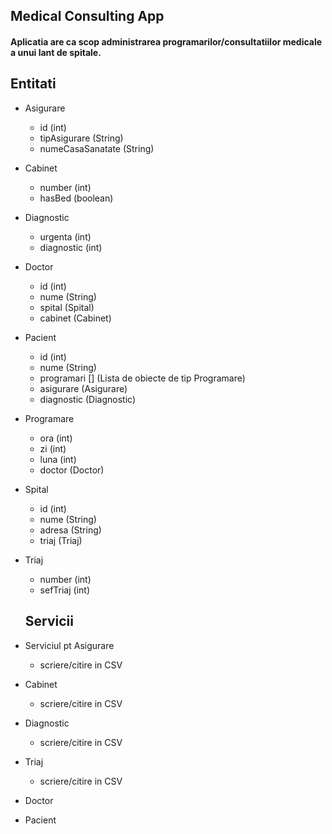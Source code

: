 ## Medical Consulting App

#### Aplicatia are ca scop administrarea programarilor/consultatiilor medicale a unui lant de spitale.



## Entitati
- Asigurare
  - id (int)
  - tipAsigurare (String)
  - numeCasaSanatate (String)
  
- Cabinet
  - number (int)
  - hasBed (boolean)

- Diagnostic
  - urgenta (int)
  - diagnostic (int)

- Doctor 
  - id (int)
  - nume (String)
  - spital (Spital)
  - cabinet (Cabinet)

- Pacient 
  - id (int)
  - nume (String)
  - programari [] (Lista de obiecte de tip Programare)
  - asigurare (Asigurare)
  - diagnostic (Diagnostic)
  
- Programare
  - ora (int)
  - zi (int)
  - luna (int)
  - doctor (Doctor)
- Spital
  - id (int)
  - nume (String)
  - adresa (String)
  - triaj (Triaj)

- Triaj
  - number (int)
  - sefTriaj (int)
  
  
  ## Servicii
- Serviciul pt Asigurare
  - scriere/citire in CSV
- Cabinet
  - scriere/citire in CSV
- Diagnostic
  - scriere/citire in CSV
- Triaj 
  - scriere/citire in CSV
- Doctor
- Pacient


  
